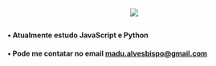 <br>
<p align="center">
   <a href="https://github.com/DenverCoder1/readme-typing-svg">
    <img src="https://readme-typing-svg.herokuapp.com?font=Cairo+Play&color=D3D3D3&size=50&center=true&vCenter=true&width=900&height=100&lines=+Olá!+seja+bem+vindo(a)+!+;+Estudante+de+ADS+;+Adoro+tecnologia+&#x1F913+;">
  </a>
</p>

## 


####  • Atualmente estudo JavaScript e Python

####  • Pode me contatar no email madu.alvesbispo@gmail.com



